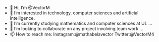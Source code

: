 - 👋 Hi, I’m @VectorM
- 👀 I’m interested in technology, computer sciences and artificial intelligence.
- 🌱 I’m currently studying mathematics and computer sciences at UL ...
- 💞️ I’m looking to collaborate on any project involving team work ...
- 📫 How to reach me:
       Instagram:@mathabelavector
       Twitter:@VectorM4

<!---
VectorM1/VectorM1 is a ✨ special ✨ repository because its `README.md` (this file) appears on your GitHub profile.
You can click the Preview link to take a look at your changes.
--->
